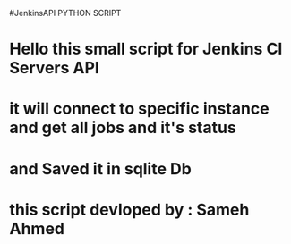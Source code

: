 #JenkinsAPI PYTHON SCRIPT

# Hello this small script for Jenkins CI Servers API
# it will connect to specific instance and get all jobs and it's status
# and Saved it in sqlite Db
# this script devloped by : Sameh Ahmed

 